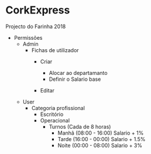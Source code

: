 # CorkExpress
Projecto do Farinha 2018

* Permissões
  * Admin
      * Fichas de utilizador
        * Criar
          * Alocar ao departamanto
          * Definir o Salario base

        * Editar
  * User
    * Categoria profissional
      * Escritório
      * Operacional
        * Turnos (Cada de 8 horas)
          * Manhã (08:00 - 16:00) Salario + 1%
          * Tarde (16:00 - 00:00) Salario + 1.5%
          * Noite (00:00 - 08:00) Salario + 3%
